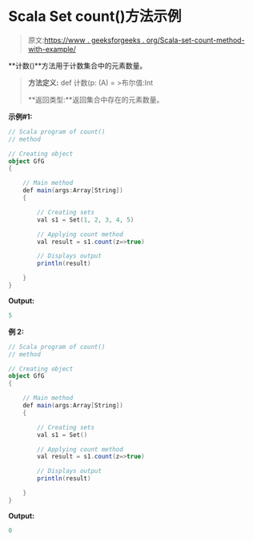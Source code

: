 # Scala Set count()方法示例

> 原文:[https://www . geeksforgeeks . org/Scala-set-count-method-with-example/](https://www.geeksforgeeks.org/scala-set-count-method-with-example/)

**计数()**方法用于计数集合中的元素数量。

> **方法定义:** def 计数(p: (A) = >布尔值:Int
> 
> **返回类型:**返回集合中存在的元素数量。

**示例#1:**

```scala
// Scala program of count()
// method

// Creating object 
object GfG 
{ 

    // Main method 
    def main(args:Array[String]) 
    { 

        // Creating sets 
        val s1 = Set(1, 2, 3, 4, 5) 

        // Applying count method 
        val result = s1.count(z=>true) 

        // Displays output 
        println(result) 

    } 
} 
```

**Output:**

```scala
5

```

**例 2:**

```scala
// Scala program of count()
// method

// Creating object 
object GfG 
{ 

    // Main method 
    def main(args:Array[String]) 
    { 

        // Creating sets 
        val s1 = Set() 

        // Applying count method 
        val result = s1.count(z=>true) 

        // Displays output 
        println(result) 

    } 
} 
```

**Output:**

```scala
0

```